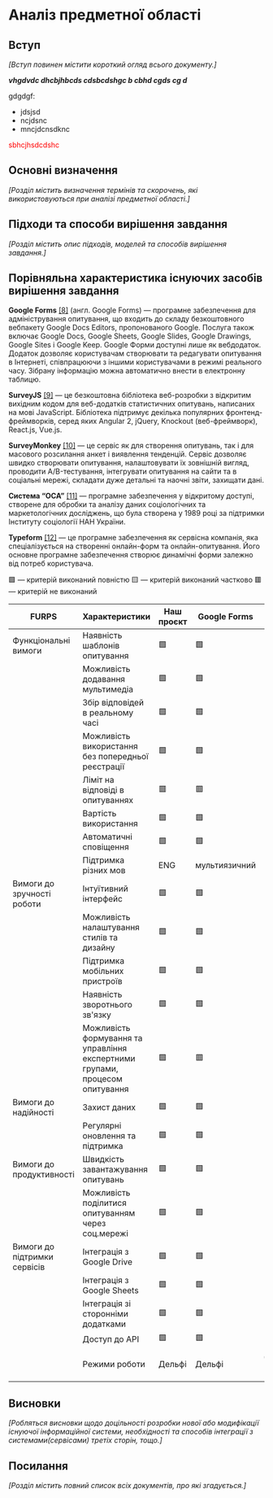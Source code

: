 # Аналіз предметної області

## Вступ

*[Вступ повинен містити короткий огляд всього документу.]*
 
 ***vhgdvdc dhcbjhbcds cdsbcdshgc b cbhd cgds cg d***

 gdgdgf:
 - jdsjsd
 - ncjdsnc
 - mncjdcnsdknc

<span style="color:red"> sbhcjhsdcdshc </span>

## Основні визначення

*[Розділ містить визначення термінів та скорочень, які використовуються при аналізі предметної області.]*

## Підходи та способи вирішення завдання

*[Розділ містить опис підходів, моделей та способів вирішення завдання.]*

## Порівняльна характеристика існуючих засобів вирішення завдання

**Google Forms** [[8]](https://github.com/AntonenkoTymofii/edu_db_labs_group1/blob/rabiichuk_daria/docs/requirements/state-of-the-art.md#%D0%BF%D0%BE%D1%81%D0%B8%D0%BB%D0%B0%D0%BD%D0%BD%D1%8F) (англ. Google Forms) — програмне забезпечення для адміністрування опитування, що входить до складу безкоштовного вебпакету Google Docs Editors, пропонованого Google. Послуга також включає Google Docs, Google Sheets, Google Slides, Google Drawings, Google Sites і Google Keep. Google Форми доступні лише як вебдодаток. Додаток дозволяє користувачам створювати та редагувати опитування в Інтернеті, співпрацюючи з іншими користувачами в режимі реального часу. Зібрану інформацію можна автоматично внести в електронну таблицю.

**SurveyJS** [[9]](https://github.com/AntonenkoTymofii/edu_db_labs_group1/blob/rabiichuk_daria/docs/requirements/state-of-the-art.md#%D0%BF%D0%BE%D1%81%D0%B8%D0%BB%D0%B0%D0%BD%D0%BD%D1%8F) — це безкоштовна бібліотека веб-розробки з відкритим вихідним кодом для веб-додатків статистичних опитувань, написаних на мові JavaScript. Бібліотека підтримує декілька популярних фронтенд-фреймворків, серед яких Angular 2, jQuery, Knockout (веб-фреймворк), React.js, Vue.js.

**SurveyMonkey** [[10]](https://github.com/AntonenkoTymofii/edu_db_labs_group1/blob/rabiichuk_daria/docs/requirements/state-of-the-art.md#%D0%BF%D0%BE%D1%81%D0%B8%D0%BB%D0%B0%D0%BD%D0%BD%D1%8F) — це сервіс як для створення опитувань, так і для масового розсилання анкет і виявлення тенденцій. Сервіс дозволяє швидко створювати опитування, налаштовувати їх зовнішній вигляд, проводити А/B-тестування, інтегрувати опитування на сайти та в соціальні мережі, складати дуже детальні та наочні звіти, захищати дані.

**Система “ОСА”** [[11]](https://github.com/AntonenkoTymofii/edu_db_labs_group1/blob/rabiichuk_daria/docs/requirements/state-of-the-art.md#%D0%BF%D0%BE%D1%81%D0%B8%D0%BB%D0%B0%D0%BD%D0%BD%D1%8F) — програмне забезпечення у відкритому доступі, створене для обробки та аналізу даних соціологічних та маркетологічних досліджень, що була створена у 1989 році за підтримки Інституту соціології НАН України.

**Typeform** [[12]](https://github.com/AntonenkoTymofii/edu_db_labs_group1/blob/rabiichuk_daria/docs/requirements/state-of-the-art.md#%D0%BF%D0%BE%D1%81%D0%B8%D0%BB%D0%B0%D0%BD%D0%BD%D1%8F) — це програмне забезпечення як сервісна компанія, яка спеціалізується на створенні онлайн-форм та онлайн-опитування. Його основне програмне забезпечення створює динамічні форми залежно від потреб користувача.

🟩 — критерій виконаний повністю
🟨 — критерій виконаний частково
🟥 — критерій не виконаний

| FURPS | Характеристики | Наш проєкт | Google Forms  | SurveyJS | SurveyMonkey | OCA | Typeform |
| ------------- | ------------- | ------------- | ------------- |------------- | ------------- | ------------- |------------- |
| Функціональні вимоги | Наявність шаблонів опитування | 🟩  | 🟩  | 🟥 | 🟨 | 🟥 |🟩|
| | Можливість додавання мультимедіа | 🟩 | 🟩  | 🟩 | 🟩 | 🟩 | 🟩 |
| | Збір відповідей в реальному часі | 🟩 | 🟩  | 🟩 | 🟩 | 🟩 | 🟩 |
| | Можливість використання без попередньої реєстрації  | 🟩 | 🟩 | 🟩 | 🟥 | 🟩 | 🟩 |
| | Ліміт на відповіді в опитуваннях  | 🟥 | 🟥  | 🟥 | 🟨  | 🟥 | 🟥 |
| | Вартість використання  | 🟩 | 🟩 | 🟨 | 🟨 | 🟨 | 🟨 |
| | Автоматичні сповіщення  | 🟩 | 🟩 | 🟥 | 🟩  | 🟩  | 🟩 |
| | Підтримка різних мов  | ENG | мультиязичний  | ENG | мультиязичний| UKR/ENG | мультиязичний|
| Вимоги до зручності роботи | Інтуїтивний інтерфейс  | 🟩 | 🟩 | 🟥 | 🟩 | 🟥  | 🟩 |
| | Можливість налаштування стилів та дизайну  | 🟩 | 🟩  | 🟩 | 🟩 | 🟩 | 🟩 |
| | Підтримка мобільних пристроїв | 🟩 | 🟩  | 🟩 | 🟩 | 🟩 | 🟩 |
| | Наявність зворотнього зв'язку  | 🟩 | 🟩  | 🟩 | 🟩 | 🟥 | 🟩 |
| | Можливість формування та управління експертними групами, процесом опитування  | 🟩 | 🟥 | 🟨 | 🟨 |  🟩 | 🟥 |
| Вимоги до надійності | Захист даних | 🟩 | 🟩  | 🟩 | 🟩 | 🟩 | 🟩 |
| | Регулярні оновлення та підтримка  | 🟩 | 🟩  | 🟩 | 🟩 | 🟩 | 🟩 |
| Вимоги до продуктивності | Швидкість завантажування опитувань | 🟩 | 🟩 | 🟨 | 🟩 | 🟩 | 🟩 |
| | Можливість поділитися опитуванням через соц.мережі | 🟩 | 🟩 | 🟥 | 🟩 | 🟥 | 🟩 |
| Вимоги до підтримки сервісів | Інтеграція з Google Drive  | 🟩 | 🟩  | 🟩 | 🟥 | 🟥 | 🟩 |
| | Інтеграція з Google Sheets | 🟩 | 🟩  | 🟩 | 🟩 | 🟥 | 🟩 |
| |Інтеграція зі сторонніми додатками | 🟩 | 🟩  | 🟩 | 🟩 | 🟩 | 🟩 |
| | Доступ до API | 🟩 | 🟩  | 🟩 | 🟩 | 🟥 | 🟩 |
| | Режими роботи | Дельфі | Дельфі | Дельфі, мозковий штурм | Дельфі | Дельфі | Дельфі | Дельфі |

## Висновки

*[Робляться висновки щодо доцільності розробки нової або модифікації існуючої інформаційної системи, необхідності та способів інтеграції з системами(сервісами) третіх сторін, тощо.]*

## Посилання

*[Розділ містить повний список всіх документів, про які згадується.]*

